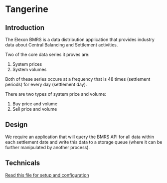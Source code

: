 # Tangerine
## Introduction
The Elexon BMRS is a data distribution application that provides industry data about Central Balancing and Settlement activities.  

Two of the core data series it proves are:
1. System prices
2. System volumes
  
Both of these series occure at a frequency that is 48 times (settlement periods) for every day (settlement day).  

There are two types of system price and volume:  
1. Buy price and volume
2. Sell price and volume
  
## Design
We require an application that will query the BMRS API for all data within each settlement date and write this data to 
a storage queue (where it can be further manipulated by another process).


## Technicals
[Read this file for setup and configuration](Setup.md)   
